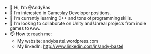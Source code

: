 - 👋 Hi, I’m @AndyBas
- 👀 I’m interested in Gameplay Developer positions.
- 🌱 I’m currently learning C++ and tons of programming skills.
- 💞️ I’m looking to collaborate on Unity and Unreal projects from indie games to AAA.
- 📫 How to reach me:
    - My website: andybastel.wordpress.com
    - My linkedIn: http://www.linkedin.com/in/andy-bastel

<!---
AndyBas/AndyBas is a ✨ special ✨ repository because its `README.md` (this file) appears on your GitHub profile.
You can click the Preview link to take a look at your changes.
--->

